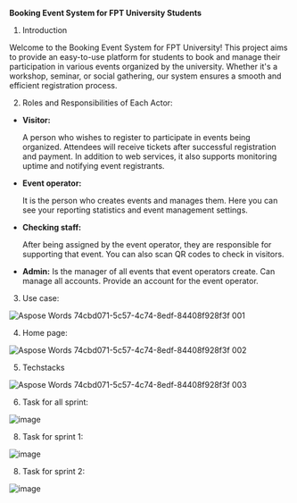 **Booking Event System for FPT University Students**

1. Introduction

Welcome to the Booking Event System for FPT University! This project aims to provide an easy-to-use platform for students to book and manage their participation in various events organized by the university. Whether it's a workshop, seminar, or social gathering, our system ensures a smooth and efficient registration process.

2. Roles and Responsibilities of Each Actor:
- **Visitor:** 

  A person who wishes to register to participate in events being organized. Attendees will receive tickets after successful registration and payment. In addition to web services, it also supports monitoring uptime and notifying event registrants.

- **Event operator:**

  It is the person who creates events and manages them. Here you can see your reporting statistics and event management settings.

- **Checking staff:**

  After being assigned by the event operator, they are responsible for supporting that event. You can also scan QR codes to check in visitors.

- **Admin:** Is the manager of all events that event operators create. Can manage all accounts. Provide an account for the event operator.
3. Use case:

![Aspose Words 74cbd071-5c57-4c74-8edf-84408f928f3f 001](https://github.com/SWT301-N2/SOURCE/assets/108606108/8ed3ed54-d2fe-41de-9cec-7cf6709848b1)


4. Home page:

![Aspose Words 74cbd071-5c57-4c74-8edf-84408f928f3f 002](https://github.com/SWT301-N2/SOURCE/assets/108606108/6f75efd4-6339-4cb2-8400-069f757ff7ad)


5. Techstacks

![Aspose Words 74cbd071-5c57-4c74-8edf-84408f928f3f 003](https://github.com/SWT301-N2/SOURCE/assets/108606108/3199c217-f2e3-4783-97da-ab7e566473ee)


6. Task for all sprint:

 ![image](https://github.com/SWT301-N2/SOURCE/assets/108606108/6dd2ce5d-59ce-4dbb-86ec-d23a928e2633)


8. Task for sprint 1:

![image](https://github.com/SWT301-N2/SOURCE/assets/108606108/344fe253-0a49-49b1-a5c8-2fb0f3cd8b24)

8. Task for sprint 2:

![image](https://github.com/SWT301-N2/SOURCE/assets/108606108/ee1db71f-a43f-49bd-a388-57650c3b302c)





